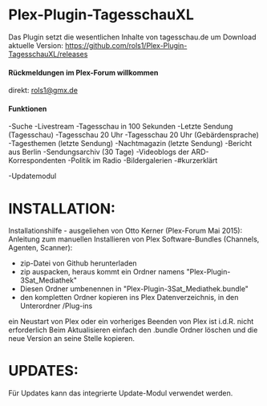 Plex-Plugin-TagesschauXL
==================

Das Plugin setzt die wesentlichen Inhalte von tagesschau.de um
Download aktuelle Version: https://github.com/rols1/Plex-Plugin-TagesschauXL/releases

#### Rückmeldungen im Plex-Forum willkommen
direkt: rols1@gmx.de 
  
#### Funktionen
-Suche
-Livestream 
-Tagesschau in 100 Sekunden
-Letzte Sendung (Tagesschau)
-Tagesschau 20 Uhr
-Tagesschau 20 Uhr (Gebärdensprache)
-Tagesthemen (letzte Sendung)
-Nachtmagazin (letzte Sendung)
-Bericht aus Berlin
-Sendungsarchiv (30 Tage)
-Videoblogs der ARD-Korrespondenten
-Politik im Radio
-Bildergalerien
-#kurzerklärt

-Updatemodul


INSTALLATION:
===================  
Installationshilfe - ausgeliehen von Otto Kerner (Plex-Forum Mai 2015):
Anleitung zum manuellen Installieren von Plex Software-Bundles (Channels, Agenten, Scanner):
- zip-Datei von Github herunterladen
- zip auspacken, heraus kommt ein Ordner namens "Plex-Plugin-3Sat_Mediathek"
- Diesen Ordner umbenennen in "Plex-Plugin-3Sat_Mediathek.bundle"
- den kompletten Ordner kopieren ins Plex Datenverzeichnis, in den Unterordner /Plug-ins

ein Neustart von Plex oder ein vorheriges Beenden von Plex ist i.d.R. nicht erforderlich
Beim Aktualisieren einfach den .bundle Ordner löschen und die neue Version an seine Stelle kopieren.

UPDATES:
===================  
Für Updates kann das integrierte Update-Modul verwendet werden.
 
   
